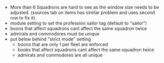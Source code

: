 - More than 6 Squadrons are hard to see as the window size needs to be adjusted. (sources tab on items has similar problem and uses second row to fix it)
- module setting to set the profession sailor tag (default to "sailor")
- boons that affect squadrons cant affect the same squadron twice
- admirals and commodores must be unique
- put below behind "strict mode" setting
    - boons that are only 1 per fleet are enforced
    - books that affect squadrons cant affect the same squadron twice
    - admirals and commodores are all unique